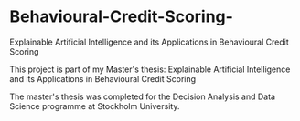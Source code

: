 # Behavioural-Credit-Scoring-
Explainable Artificial Intelligence and its Applications in Behavioural Credit Scoring 

This project is part of my Master's thesis: Explainable Artificial Intelligence and its Applications in Behavioural Credit Scoring

The master's thesis was completed for the Decision Analysis and Data Science programme at Stockholm University.
